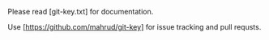 
Please read [git-key.txt] for documentation.

Use [https://github.com/mahrud/git-key] for issue tracking and pull requsts.


